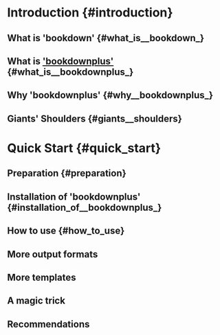 # Introduction {#introduction}
## What is 'bookdown' {#what_is__bookdown_}
## What is ['bookdownplus'](https://github.com/pzhaonet/bookdownplus) {#what_is__bookdownplus_}
## Why 'bookdownplus' {#why__bookdownplus_}
## Giants' Shoulders {#giants__shoulders}
# Quick Start {#quick_start}
## Preparation {#preparation}
## Installation of 'bookdownplus' {#installation_of__bookdownplus_}
## How to use {#how_to_use}
## More output formats
## More templates
## A magic trick
## Recommendations
